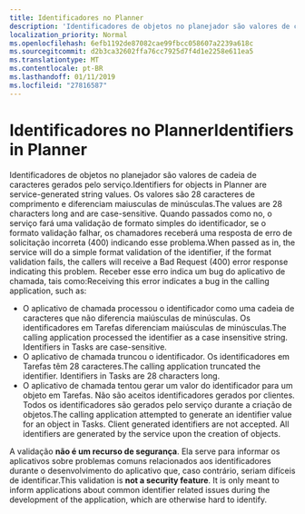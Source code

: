```yaml
---
title: Identificadores no Planner
description: 'Identificadores de objetos no planejador são valores de cadeia de caracteres gerados pelo serviço. Os valores são 28 caracteres de comprimento e diferenciam maiusculas de minúsculas. Quando passados como no, o serviço fará uma validação de formato simples do identificador, se o formato validação falhar, os chamadores receberá uma resposta de erro de solicitação incorreta (400) indicando esse problema. Receber esse erro indica um bug do aplicativo de chamada, tais como:'
localization_priority: Normal
ms.openlocfilehash: 6efb1192de87082cae99fbcc058607a2239a618c
ms.sourcegitcommit: d2b3ca32602ffa76cc7925d7f4d1e2258e611ea5
ms.translationtype: MT
ms.contentlocale: pt-BR
ms.lasthandoff: 01/11/2019
ms.locfileid: "27816587"
---
```

# <a name="identifiers-in-planner"></a><span data-ttu-id="7e210-106">Identificadores no Planner</span><span class="sxs-lookup"><span data-stu-id="7e210-106">Identifiers in Planner</span></span>

<span data-ttu-id="7e210-107">Identificadores de objetos no planejador são valores de cadeia de caracteres gerados pelo serviço.</span><span class="sxs-lookup"><span data-stu-id="7e210-107">Identifiers for objects in Planner are service-generated string values.</span></span> <span data-ttu-id="7e210-108">Os valores são 28 caracteres de comprimento e diferenciam maiusculas de minúsculas.</span><span class="sxs-lookup"><span data-stu-id="7e210-108">The values are 28 characters long and are case-sensitive.</span></span> <span data-ttu-id="7e210-109">Quando passados como no, o serviço fará uma validação de formato simples do identificador, se o formato validação falhar, os chamadores receberá uma resposta de erro de solicitação incorreta (400) indicando esse problema.</span><span class="sxs-lookup"><span data-stu-id="7e210-109">When passed as in, the service will do a simple format validation of the identifier, if the format validation fails, the callers will receive a Bad Request (400) error response indicating this problem.</span></span> <span data-ttu-id="7e210-110">Receber esse erro indica um bug do aplicativo de chamada, tais como:</span><span class="sxs-lookup"><span data-stu-id="7e210-110">Receiving this error indicates a bug in the calling application, such as:</span></span>

- <span data-ttu-id="7e210-p103">O aplicativo de chamada processou o identificador como uma cadeia de caracteres que não diferencia maiúsculas de minúsculas. Os identificadores em Tarefas diferenciam maiúsculas de minúsculas.</span><span class="sxs-lookup"><span data-stu-id="7e210-p103">The calling application processed the identifier as a case insensitive string. Identifiers in Tasks are case-sensitive.</span></span>
- <span data-ttu-id="7e210-p104">O aplicativo de chamada truncou o identificador. Os identificadores em Tarefas têm 28 caracteres.</span><span class="sxs-lookup"><span data-stu-id="7e210-p104">The calling application truncated the identifier. Identifiers in Tasks are 28 characters long.</span></span>
- <span data-ttu-id="7e210-p105">O aplicativo de chamada tentou gerar um valor do identificador para um objeto em Tarefas. Não são aceitos identificadores gerados por clientes. Todos os identificadores são gerados pelo serviço durante a criação de objetos.</span><span class="sxs-lookup"><span data-stu-id="7e210-p105">The calling application attempted to generate an identifier value for an object in Tasks. Client generated identifiers are not accepted. All identifiers are generated by the service upon the creation of objects.</span></span>

<span data-ttu-id="7e210-p106">A validação **não é um recurso de segurança**. Ela serve para informar os aplicativos sobre problemas comuns relacionados aos identificadores durante o desenvolvimento do aplicativo que, caso contrário, seriam difíceis de identificar.</span><span class="sxs-lookup"><span data-stu-id="7e210-p106">This validation is **not a security feature**. It is only meant to inform applications about common identifier related issues during the development of the application, which are otherwise hard to identify.</span></span>
